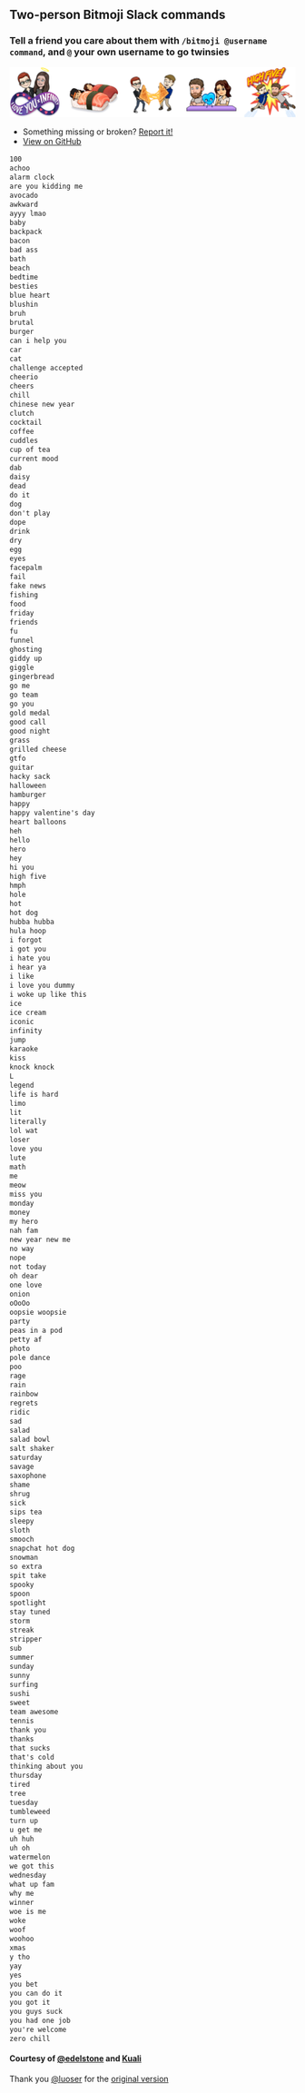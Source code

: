 ## Two-person Bitmoji Slack commands

### Tell a friend you care about them with `/bitmoji @username command`, and `@` your own username to go twinsies

<img class="image" alt="Various Bitmoji" src="bitmojis.png">

- Something missing or broken? [Report it!](https://github.com/edelstone/bitmoji-slack-commands/blob/master/contributing.md)
- [View on GitHub](https://github.com/edelstone/bitmoji-slack-commands)


```
100
achoo
alarm clock
are you kidding me
avocado
awkward
ayyy lmao
baby
backpack
bacon
bad ass
bath
beach
bedtime
besties
blue heart
blushin
bruh
brutal
burger
can i help you
car
cat
challenge accepted
cheerio
cheers
chill
chinese new year
clutch
cocktail
coffee
cuddles
cup of tea
current mood
dab
daisy
dead
do it
dog
don't play
dope
drink
dry
egg
eyes
facepalm
fail
fake news
fishing
food
friday
friends
fu
funnel
ghosting
giddy up
giggle
gingerbread
go me
go team
go you
gold medal
good call
good night
grass
grilled cheese
gtfo
guitar
hacky sack
halloween
hamburger
happy
happy valentine's day
heart balloons
heh
hello
hero
hey
hi you
high five
hmph
hole
hot
hot dog
hubba hubba
hula hoop
i forgot
i got you
i hate you
i hear ya
i like
i love you dummy
i woke up like this
ice
ice cream
iconic
infinity
jump
karaoke
kiss
knock knock
L
legend
life is hard
limo
lit
literally
lol wat
loser
love you
lute
math
me
meow
miss you
monday
money
my hero
nah fam
new year new me
no way
nope
not today
oh dear
one love
onion
oOoOo
oopsie woopsie
party
peas in a pod
petty af
photo
pole dance
poo
rage
rain
rainbow
regrets
ridic
sad
salad
salad bowl
salt shaker
saturday
savage
saxophone
shame
shrug
sick
sips tea
sleepy
sloth
smooch
snapchat hot dog
snowman
so extra
spit take
spooky
spoon
spotlight
stay tuned
storm
streak
stripper
sub
summer
sunday
sunny
surfing
sushi
sweet
team awesome
tennis
thank you
thanks
that sucks
that's cold
thinking about you
thursday
tired
tree
tuesday
tumbleweed
turn up
u get me
uh huh
uh oh
watermelon
we got this
wednesday
what up fam
why me
winner
woe is me
woke
woof
woohoo
xmas
y tho
yay
yes
you bet
you can do it
you got it
you guys suck
you had one job
you're welcome
zero chill
```

#### Courtesy of [@edelstone](https://github.com/edelstone) and [Kuali](https://kuali.co)

Thank you [@luoser](https://github.com/luoser) for the [original version](https://github.com/luoser/bitmoji-slack-commands)
